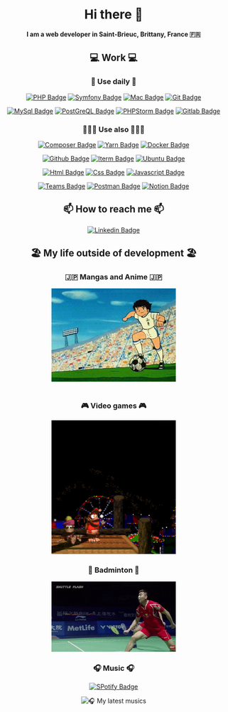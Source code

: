 [comment]: <> (Introduction)
<div align="center">
<h1> Hi there 👋</h1>

<strong>I am a web developer in Saint-Brieuc, Brittany, France 🇫🇷</strong>
</div>

[comment]: <> (Work)

<div align="center">

<h2>💻 Work 💻</h2>


<h3>🚀 Use daily 🚀</h3>

[![PHP Badge](https://img.shields.io/badge/PHP-777BB4?style=for-the-badge&logo=php&logoColor=white)](https://www.php.net)
[![Symfony Badge](https://img.shields.io/badge/Symfony-000000?style=for-the-badge&logo=Symfony&logoColor=white)](https://symfony.com)
[![Mac Badge](https://img.shields.io/badge/mac%20os-000000?style=for-the-badge&logo=apple&logoColor=white)](https://www.apple.com/fr/)
[![Git Badge](https://img.shields.io/badge/GIT-E44C30?style=for-the-badge&logo=git&logoColor=white)](https://git-scm.com)

[![MySql Badge](https://img.shields.io/badge/MySQL-005C84?style=for-the-badge&logo=mysql&logoColor=white)](https://www.mysql.com/fr/)
[![PostGreQL Badge](https://img.shields.io/badge/PostgreSQL-316192?style=for-the-badge&logo=postgresql&logoColor=white)](https://www.postgresql.org)
[![PHPStorm Badge](http://img.shields.io/badge/-PHPStorm-181717?style=for-the-badge&logo=phpstorm&logoColor=white)](https://www.jetbrains.com/fr-fr/phpstorm/)
[![Gitlab Badge](https://img.shields.io/badge/GitLab-330F63?style=for-the-badge&logo=gitlab&logoColor=white)](https://about.gitlab.com)

<h3>🧑🏻‍💻 Use also 🧑🏻‍💻</h3>

[![Composer Badge](https://img.shields.io/badge/Composer-885630?style=for-the-badge&logo=Composer&logoColor=white)](https://getcomposer.org)
[![Yarn Badge](https://img.shields.io/badge/Yarn-2C8EBB?style=for-the-badge&logo=yarn&logoColor=white)](https://yarnpkg.com)
[![Docker Badge](https://img.shields.io/badge/Docker-2CA5E0?style=for-the-badge&logo=docker&logoColor=white)](https://www.docker.com)

[//]: # ([![Typescript Badge]&#40;https://img.shields.io/badge/TypeScript-007ACC?style=for-the-badge&logo=typescript&logoColor=white&#41;]&#40;https://www.typescriptlang.org&#41;)
[//]: # ([![React Badge]&#40;https://img.shields.io/badge/React-20232A?style=for-the-badge&logo=react&logoColor=61DAFB&#41;]&#40;https://fr.reactjs.org&#41;)

[![Github Badge](https://img.shields.io/badge/GitHub-100000?style=for-the-badge&logo=github&logoColor=white)](https://github.com)
[![Iterm Badge](https://img.shields.io/badge/iTerm2-000000?style=for-the-badge&logo=iterm2&logoColor=white)](https://iterm2.com/)
[![Ubuntu Badge](https://img.shields.io/badge/Ubuntu-E95420?style=for-the-badge&logo=ubuntu&logoColor=white)](https://www.ubuntu-fr.org)

[//]: # ([![VsCode Badge]&#40;https://img.shields.io/badge/VSCode-0078D4?style=for-the-badge&logo=visual%20studio%20code&logoColor=white&#41;]&#40;https://code.visualstudio.com&#41;)

[![Html Badge](https://img.shields.io/badge/HTML5-E34F26?style=for-the-badge&logo=html5&logoColor=white)](https://developer.mozilla.org/fr/docs/Glossary/HTML)
[![Css Badge](https://img.shields.io/badge/CSS3-1572B6?style=for-the-badge&logo=css3&logoColor=white)](https://developer.mozilla.org/fr/docs/Web/CSS)
[![Javascript Badge](https://img.shields.io/badge/JavaScript-323330?style=for-the-badge&logo=javascript&logoColor=F7DF1E)](https://developer.mozilla.org/fr/docs/Web/JavaScript)

[//]: # ([![Sass Badge]&#40;https://img.shields.io/badge/Sass-CC6699?style=for-the-badge&logo=sass&logoColor=white&#41;]&#40;https://sass-lang.com&#41;)
[//]: # ([![RabbitMq Badge]&#40;https://img.shields.io/badge/rabbitmq-%23FF6600.svg?&style=for-the-badge&logo=rabbitmq&logoColor=white&#41;]&#40;https://www.rabbitmq.com&#41;)
[//]: # ([![Jira Badge]&#40;https://img.shields.io/badge/Jira-0052CC?style=for-the-badge&logo=Jira&logoColor=white&#41;]&#40;https://www.atlassian.com/fr/software/jira&#41;)

[![Teams Badge](https://img.shields.io/badge/Microsoft_Teams-6264A7?style=for-the-badge&logo=microsoft-teams&logoColor=white)](https://www.microsoft.com/fr-fr/microsoft-teams/group-chat-software)
[![Postman Badge](https://img.shields.io/badge/Postman-FF6C37?style=for-the-badge&logo=Postman&logoColor=white)](https://www.postman.com)
[![Notion Badge](https://img.shields.io/badge/Notion-000000?style=for-the-badge&logo=notion&logoColor=white)](https://www.notion.so)


[//]: # (<h3>🌱 Learning 🌱</h3>)

[//]: # ([![Vue Badge]&#40;https://img.shields.io/badge/Vue.js-35495E?style=for-the-badge&logo=vuedotjs&logoColor=4FC08D&#41;]&#40;https://vuejs.org&#41;)

[//]: # (<h3>📈 My stats 📈</h2>)

[//]: # (<img src="https://github-readme-stats.vercel.app/api?username=Munegu">)
</div>


[comment]: <> (Contact)

<div align="center">

<h2>📫 How to reach me 📫</h2>

[![Linkedin Badge](https://img.shields.io/badge/-LinkedIn-blue?style=for-the-badge&logo=Linkedin&logoColor=white&link=https:/https://www.linkedin.com/in/nicolas-villetelle/)](https://www.linkedin.com/in/nicolas-villetelle/)
</div>



[comment]: <> (Hobbies)

<h2 align=center>🏖️ My life outside of development 🏖️</h2>


<div align="center">

<div>
    <h3>🇯🇵 Mangas and Anime 🇯🇵</h3>
    <img src="gifs/tsubasa.gif" alt="tsubasa" width="280">
</div>
<br/>
<div>
    <h3>🎮 Video games 🎮</h3>
    <img src="gifs/donkey_kong2.gif" alt="donkey kong" width="280">
</div>
<div>
    <h3>🏸 Badminton 🏸</h3>
    <img src="gifs/badminton.gif" alt="badminton" width="280">
</div>
<div>
    <h3>🎧 Music 🎧</h3>

[![SPotify Badge](https://img.shields.io/badge/Spotify-1ED760?&style=for-the-badge&logo=spotify&logoColor=white&link=https://open.spotify.com/user/asmandu22?si=31c446f2e24c4d84)](https://open.spotify.com/user/asmandu22?si=31c446f2e24c4d84)

![🎧 My latest musics](https://spotify-recently-played-readme.vercel.app/api?user=asmandu22&unique=true)

</div>
</div>
